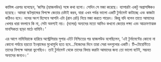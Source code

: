 কামিন্স এরপর বলেছেন, ‘জশির (হ্যাজলউড) সঙ্গে কথা হলো। সেদিন সে মজা করেছে। ব্যাপারটা একটু অপ্রাসঙ্গিকও হয়েছে। আমরা স্কটল্যান্ডের বিপক্ষে জেতার চেষ্টাই করব, যারা এখন পর্যন্ত ভালো একটি টুর্নামেন্ট কাটাচ্ছে এবং কাজটা কঠিনও হবে। দলের অংশ হিসেবে আপনি এটা (রান রেট) নিয়ে মজা করতে পারেন। কিন্তু যদি বলেন তাতে আমাদের খেলার ধারা বদলাবে কি না, সেটা অবশ্যই নয়। (দলের) অন্যদের মতো আমিও কখনো জেতার লক্ষ্য এবং আক্রমণাত্মক মানসিকতা ছাড়া মাঠে নামিনি।’

এর আগে নামিবিয়াকে হারিয়ে অস্ট্রেলিয়ার সুপার এইট নিশ্চিতের পর হ্যাজলউড বলেছিলেন, ‘এই টুর্নামেন্টের কোনো না কোনো পর্যায়ে হয়তো ইংল্যান্ডের মুখোমুখি হতে হবে...নিজেদের দিনে তারা সেরা দলগুলোর একটি। টি–টোয়েন্টিতে তাদের বিপক্ষে আমরা ভুগেছিও। তাই টুর্নামেন্ট থেকে তাদের বিদায় করাটা আমাদের জন্য তো ভালো বটেই, সম্ভবত অন্যদের জন্যও।’
